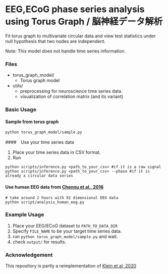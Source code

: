 # EEG,ECoG phase series analysis using Torus Graph / 脳神経データ解析

Fit torus graph to multivariate circular data and view test statistics under null hypothesis that two nodes are independent. 

Note: This model does not handle time series information.


### Files
- torus_graph_model/
    - Torus graph model
- utils/
    - preprocessing for neuroscience time series data. 
    - visualization of correlation matrix (and its variant)

### Basic Usage

#### Sample from torus graph
```
python torus_graph_model/sample.py
```

####　Use your time series data
1. Place your time series data in CSV format.
2. Run
```
python scripts/inference.py <path_to_your_csv> #if it is a raw signal
python scripts/inference.py <path_to_your_csv> --phase #if it is already a circular data series
```

#### Use human EEG data from [Chennu et al., 2016](https://www.repository.cam.ac.uk/items/b7817912-50b5-423b-882e-978fb39a49df)
```
# take around 2 hours with 91 dimensional EEG data
python script/analysis_human_eeg.py
```

### Example Usage

1. Place your EEG/ECoG dataset to `PATH_TO_DATA_DIR`
1. Specify `FILE_NAME` to be your target time series data.
1. run `python torus_graph_model/sample.py` and wait.
1. check `output/` for results.

### Acknowledgement
This repository is partly a reimplementation of [Klein et al, 2020](https://projecteuclid.org/journals/annals-of-applied-statistics/volume-14/issue-2/Torus-graphs-for-multivariate-phase-coupling-analysis/10.1214/19-AOAS1300.full)